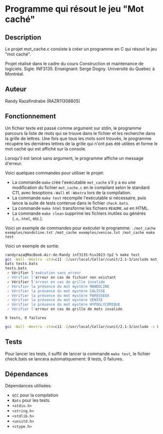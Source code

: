 # Programme qui résout le jeu "Mot caché"

## Description

Le projet mot_cache.c consiste à créer un programme en C qui résout le jeu "mot caché".

Projet réalisé dans le cadre du cours Construction et maintenance de logiciels. Sigle: INF3135. Enseignant: Serge Dogny.  Université du Quebec à Montréal.

## Auteur

Randy Razafindrabe (RAZR11308805)

## Fonctionnement

Un fichier texte est passé comme argument sur stdin, le programme parcours la liste de mots qui se trouve dans le fichier et les recherche dans la grille de lettres.
Une fois que tous les mots sont trouvés, le programme récupère les dernières lettres de la grille qui n'ont pas été utilées et forme le mot caché qui est affiché sur la console.


Lorsqu'il est lancé sans argument, le programme affiche un message d'erreur.

Voici quelques commandes pour utiliser le projet:
* La commande `make` crée l'exécutable `mot_cache` s'il y a eu une modification du fichier `mot_cache.c` en le compilant selon le standard C11, avec lesoptions `-Wall` et `-Wextra` lors de la compilation.
* La commande `make test` recompile l'exécutable si nécessaire, puis lance la suite de tests contenue dans le fichier `check.bats`.
* La commande `make html` transforme les fichiers `README.md` en HTML.
* La commande `make clean` supprime les fichiers inutiles ou générés (`.o`,`.html`, etc.).

Voici un exemple de commandes pour exécuter le programme:
```./mot_cache exemples/mandoline.txt /mot_cache exemples/venise.txt /mot_cache make test```

Voici un exemple de sortie:

```sh
randyraza@MacBook-Air-de-Randy inf3135-hiv2023-tp2 % make test
gcc -Wall -Wextra -std=c11 -I/usr/local/Cellar/cunit/2.1-3/include mot_cache.c -o mot_cache -L/usr/local/Cellar/cunit/2.1-3/lib -lcunit
bats tests.bats
tests.bats
 ✓ Vérifier l'exécution sans erreur
 ✓ Vérifier l'erreur en cas de fichier non existant
 ✓ Vérifier l'erreur en cas de grille invalide
 ✓ Vérifier la présence du mot mystère MANDOLINE
 ✓ Vérifier la présence du mot mystère CALISSE
 ✓ Vérifier la présence du mot mystère PARESSEUX
 ✓ Vérifier la présence du mot mystère VENISE
 ✓ Vérifier la présence du mot mystère HYPOGLYCEMIQUE
 ✓ Vérifier l'erreur en cas de grille de mots invalide

9 tests, 0 failures

gcc -Wall -Wextra -std=c11 -I/usr/local/Cellar/cunit/2.1-3/include -c Unittests.c -o Unittests.o
```

## Tests

Pour lancer les tests, il suffit de lancer la commande `make test`, le fichier check.bats se lancera automatiquement: 9 tests, 0 failures.

## Dépendances

Dépendances utilisées:
* `GCC` pour la compilation
* `Bats` pour les tests.
* `<stdio.h>`
* `<string.h>`
* `<stdlib.h>`
* `<unistd.h>`
* `<ctype.h>`
